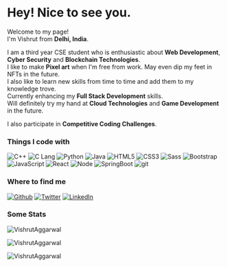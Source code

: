 <h1>Hey! Nice to see you.</h1>


<p>Welcome to my page! <br> I'm Vishrut from <b>Delhi, India</b>.</p>
<p>I am a third year CSE student who is enthusiastic about <b>Web Development</b>, <b>Cyber Security</b> and <b>Blockchain Technologies</b>.<br>
  I like to make <b>Pixel art</b> when I'm free from work. May even dip my feet in NFTs in the future.<br>
  I also like to learn new skills from time to time and add them to my knowledge trove.<br>
  Currently enhancing my <b>Full Stack Development</b> skills.<br>
  Will definitely try my hand at <b>Cloud Technologies</b> and <b>Game Development</b> in the future.</p>
<p>I also participate in <b>Competitive Coding Challenges</b>.</p>

<h3>Things I code with</h3>
<p>
  <img alt="C++" src="https://img.shields.io/badge/C%2B%2B-00599C?style=flat-square&logo=c%2B%2B&logoColor=white" />
  <img alt="C Lang" src="https://img.shields.io/badge/C-00599C?style=flat-square&logo=c&logoColor=white" />
  <img alt="Python" src="https://img.shields.io/badge/Python-14354C?style=flat-square&logo=python&logoColor=white" />
  <img alt="Java" src="https://img.shields.io/badge/Java-ED8B00?style=flat-square&logo=java&logoColor=white" />
  <img alt="HTML5" src="https://img.shields.io/badge/-HTML5-E34F26?style=flat-square&logo=html5&logoColor=white" />
  <img alt="CSS3" src="https://img.shields.io/badge/CSS3-1572B6?style=flat-square&logo=css3&logoColor=white" />
  <img alt="Sass" src="https://img.shields.io/badge/-Sass-CC6699?style=flat-square&logo=sass&logoColor=white" />
  <img alt="Bootstrap" src="https://img.shields.io/badge/Bootstrap-563D7C?style=flat-square&logo=bootstrap&logoColor=white" />
  <img alt="JavaScript" src="https://img.shields.io/badge/JavaScript-323330?style=flat-square&logo=javascript&logoColor=F7DF1E" />
  <img alt="React" src="https://img.shields.io/badge/-React-45b8d8?style=flat-square&logo=react&logoColor=white" />
  <img alt="Node" src="https://img.shields.io/badge/-Node-6cc24a?style=flat-square&logo=node.js&logoColor=white" />
  <img alt="SpringBoot" src="https://img.shields.io/badge/-SpringBoot-6DB33F?style=flat-square&logo=springboot&logoColor=white" />
  <img alt="git" src="https://img.shields.io/badge/-Git-F05032?style=flat-square&logo=git&logoColor=white" />
</p>
<h3>Where to find me</h3>
<p><a href="https://github.com/VishrutAggarwal" target="_blank"><img alt="Github" src="https://img.shields.io/badge/GitHub-%2312100E.svg?&style=for-the-badge&logo=Github&logoColor=white" /></a> <a href="https://twitter.com/AggarwalVishrut/" target="_blank"><img alt="Twitter" src="https://img.shields.io/badge/twitter-%231DA1F2.svg?&style=for-the-badge&logo=twitter&logoColor=white" /></a> <a href="https://www.linkedin.com/in/vishrut-aggarwal/" target="_blank"><img alt="LinkedIn" src="https://img.shields.io/badge/linkedin-%230077B5.svg?&style=for-the-badge&logo=linkedin&logoColor=white" /></a>
</p>

<h3>Some Stats</h3>

<!-- <div style="display: flex; flex-direction: row; gap: 1rem;"> -->
  <p><img align="center" src="https://github-readme-stats.vercel.app/api?username=VishrutAggarwal&show_icons=true&locale=en&layout=compact&theme=chartreuse-dark" alt="VishrutAggarwal" /></p>
  <p><img align="center" src="https://github-readme-streak-stats.herokuapp.com/?user=VishrutAggarwal&layout=compact&theme=chartreuse-dark" alt="VishrutAggarwal" /></p>
<!--  </div> -->

<p><img align="center" src="https://github-readme-stats.vercel.app/api/top-langs?username=VishrutAggarwal&show_icons=true&locale=en&layout=compact&theme=chartreuse-dark" alt="VishrutAggarwal" /></p>
